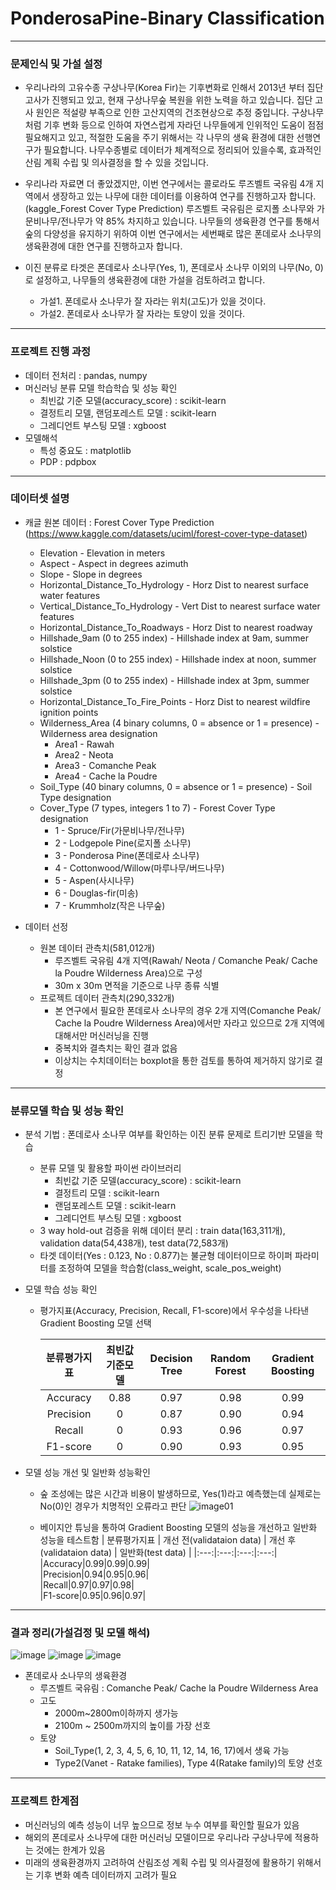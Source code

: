 # PonderosaPine-Binary Classification
----
### 문제인식 및 가설 설정
- 우리나라의 고유수종 구상나무(Korea Fir)는 기후변화로 인해서 2013년 부터 집단고사가 진행되고 있고, 현재 구상나무숲 복원을 위한 노력을 하고 있습니다. 집단 고사 원인은 적설량 부족으로 인한 고산지역의 건조현상으로 추정 중입니다. 구상나무처럼 기후 변화 등으로 인하여 자연스럽게 자라던 나무들에게 인위적인 도움이 점점 필요해지고 있고, 적절한 도움을 주기 위해서는 각 나무의 생육 환경에 대한 선행연구가 필요합니다. 나무수종별로 데이터가 체계적으로 정리되어 있을수록, 효과적인 산림 계획 수립 및 의사결정을 할 수 있을 것입니다.

- 우리나라 자료면 더 좋았겠지만, 이번 연구에서는 콜로라도 루즈벨트 국유림 4개 지역에서 생장하고 있는 나무에 대한 데이터를 이용하여 연구를 진행하고자 합니다. (kaggle_Forest Cover Type Prediction) 루즈벨트 국유림은 로지폴 소나무와 가문비나무/전나무가 약 85% 차지하고 있습니다. 나무들의 생육환경 연구를 통해서 숲의 다양성을 유지하기 위하여 이번 연구에서는 세번째로 많은 폰데로사 소나무의 생육환경에 대한 연구를 진행하고자 합니다.

- 이진 분류로 타겟은 폰데로사 소나무(Yes, 1), 폰데로사 소나무 이외의 나무(No, 0)로 설정하고, 나무들의 생육환경에 대한 가설을 검토하려고 합니다.
    - 가설1. 폰데로사 소나무가 잘 자라는 위치(고도)가 있을 것이다.
    - 가설2. 폰데로사 소나무가 잘 자라는 토양이 있을 것이다. 

----
### 프로젝트 진행 과정
- 데이터 전처리 : pandas, numpy
- 머신러닝 분류 모델 학습학습 및 성능 확인 
    - 최빈값 기준 모델(accuracy_score) : scikit-learn
    - 결정트리 모델, 랜덤포레스트 모델 : scikit-learn
    - 그레디언트 부스팅 모델 : xgboost
- 모델해석
    - 특성 중요도 : matplotlib
    - PDP : pdpbox

----
### 데이터셋 설명
- 캐글 원본 데이터 : Forest Cover Type Prediction (https://www.kaggle.com/datasets/uciml/forest-cover-type-dataset)
    - Elevation - Elevation in meters
    - Aspect - Aspect in degrees azimuth
    - Slope - Slope in degrees
    - Horizontal_Distance_To_Hydrology - Horz Dist to nearest surface water features
    - Vertical_Distance_To_Hydrology - Vert Dist to nearest surface water features
    - Horizontal_Distance_To_Roadways - Horz Dist to nearest roadway
    - Hillshade_9am (0 to 255 index) - Hillshade index at 9am, summer solstice
    - Hillshade_Noon (0 to 255 index) - Hillshade index at noon, summer solstice
    - Hillshade_3pm (0 to 255 index) - Hillshade index at 3pm, summer solstice
    - Horizontal_Distance_To_Fire_Points - Horz Dist to nearest wildfire ignition points
    - Wilderness_Area (4 binary columns, 0 = absence or 1 = presence) - Wilderness area designation
        - Area1 - Rawah
        - Area2 - Neota
        - Area3 - Comanche Peak
        - Area4 - Cache la Poudre 
    - Soil_Type (40 binary columns, 0 = absence or 1 = presence) - Soil Type designation
    - Cover_Type (7 types, integers 1 to 7) - Forest Cover Type designation
        - 1 - Spruce/Fir(가문비나무/전나무)
        - 2 - Lodgepole Pine(로지폴 소나무)
        - 3 - Ponderosa Pine(폰데로사 소나무)
        - 4 - Cottonwood/Willow(마루나무/버드나무)
        - 5 - Aspen(사시나무)
        - 6 - Douglas-fir(미송)
        - 7 - Krummholz(작은 나무숲)


- 데이터 선정
    - 원본 데이터 관측치(581,012개)
        - 루즈벨트 국유림 4개 지역(Rawah/ Neota / Comanche Peak/ Cache la Poudre Wilderness Area)으로 구성
        - 30m x 30m 면적을 기준으로 나무 종류 식별
    - 프로젝트 데이터 관측치(290,332개)
        - 본 연구에서 필요한 폰데로사 소나무의 경우 2개 지역(Comanche Peak/ Cache la Poudre Wilderness Area)에서만 자라고 있으므로 2개 지역에 대해서만 머신러닝을 진행
        - 중복치와 결측치는 확인 결과 없음
        - 이상치는 수치데이터는 boxplot을 통한 검토를 통하여 제거하지 않기로 결정
-----

### 분류모델 학습 및 성능 확인
- 분석 기법 : 폰데로사 소나무 여부를 확인하는 이진 분류 문제로 트리기반 모델을 학습
    - 분류 모델 및 활용할 파이썬 라이브러리
        - 최빈값 기준 모델(accuracy_score) : scikit-learn
        - 결정트리 모델 : scikit-learn
        - 랜덤포레스트 모델 : scikit-learn
        - 그레디언트 부스팅 모델 : xgboost
    - 3 way hold-out 검증을 위해 데이터 분리 : train data(163,311개), validation data(54,438개), test data(72,583개)
    - 타겟 데이터(Yes : 0.123, No : 0.877)는 불균형 데이터이므로 하이퍼 파라미터를 조정하여 모델을 학습함(class_weight, scale_pos_weight)


- 모델 학습 성능 확인
    - 평가지표(Accuracy, Precision, Recall, F1-score)에서 우수성을 나타낸 Gradient Boosting 모델 선택
        
         | 분류평가지표 | 최빈값 기준모델 | Decision Tree | Random Forest | Gradient Boosting |    
         |:---:|:---:|:---:|:---:|:---:|     
         |Accuracy|0.88|0.97|0.98|0.99|    
         |Precision|0|0.87|0.90|0.94|    
         |Recall|0|0.93|0.96|0.97|    
         |F1-score|0|0.90|0.93|0.95|    

- 모델 성능 개선 및 일반화 성능확인
    - 숲 조성에는 많은 시간과 비용이 발생하므로, Yes(1)라고 예측했는데 실제로는 No(0)인 경우가 치명적인 오류라고 판단
         ![image01](https://user-images.githubusercontent.com/109954540/222321865-aa46b198-0c8b-4f6c-b896-9286dc782433.png)

    - 베이지안 튜닝을 통하여 Gradient Boosting 모델의 성능을 개선하고 일반화 성능을 테스트함
         | 분류평가지표 | 개선 전(validataion data) | 개선 후(validataion data) | 일반화(test data) |
         |:---:|:---:|:---:|:---:|     
         |Accuracy|0.99|0.99|0.99|    
         |Precision|0.94|0.95|0.96|    
         |Recall|0.97|0.97|0.98|    
         |F1-score|0.95|0.96|0.97|
----
### 결과 정리(가설검정 및 모델 해석)
   ![image](https://user-images.githubusercontent.com/109954540/222322451-cd95c4cd-5639-4884-b88a-2613305ae41b.png)
   ![image](https://user-images.githubusercontent.com/109954540/222322988-163838bf-2e02-4c62-92a8-673e4db47684.png)
   ![image](https://user-images.githubusercontent.com/109954540/222323002-1850d8d1-fb3d-4cbb-af99-90fbcf4ddded.png)
    
- 폰데로사 소나무의 생육환경
    - 루즈벨트 국유림 : Comanche Peak/ Cache la Poudre Wilderness Area
    - 고도
        - 2000m~2800m이하까지 생가능
        - 2100m ~ 2500m까지의 높이를 가장 선호
    - 토양
        - Soil_Type(1, 2, 3, 4, 5, 6, 10, 11, 12, 14, 16, 17)에서 생육 가능
        - Type2(Vanet - Ratake families), Type 4(Ratake family)의 토양 선호

----
### 프로젝트 한계점
- 머신러닝의 예측 성능이 너무 높으므로 정보 누수 여부를 확인할 필요가 있음
- 해외의 폰데로사 소나무에 대한 머신러닝 모델이므로 우리나라 구상나무에 적용하는 것에는 한계가 있음 
- 미래의 생육환경까지 고려하여 산림조성 계획 수립 및 의사결정에 활용하기 위해서는 기후 변화 예측 데이터까지 고려가 필요



